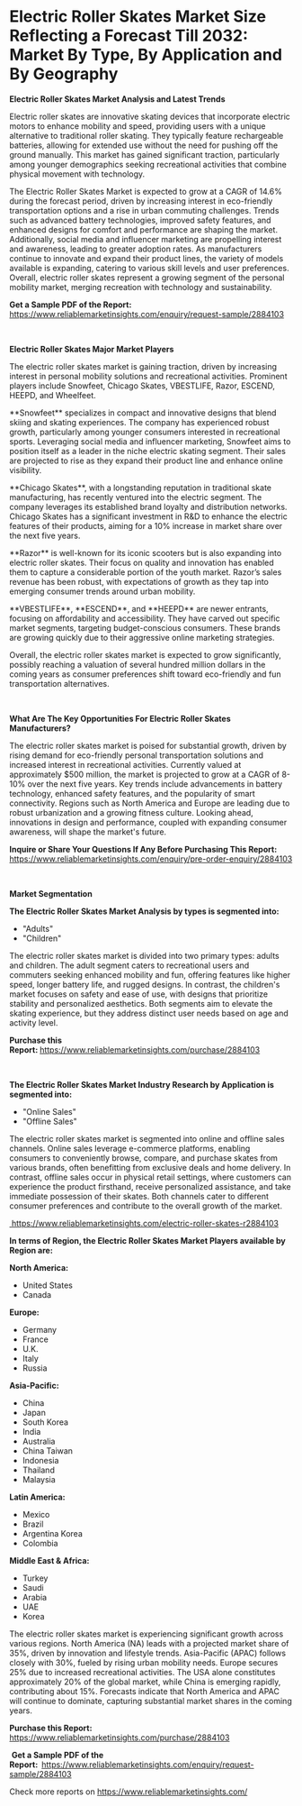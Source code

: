 <p><h1>Electric Roller Skates Market Size Reflecting a Forecast Till 2032: Market By Type, By Application and By Geography</h1></p><p><strong>Electric Roller Skates Market Analysis and Latest Trends</strong></p>
<p><p>Electric roller skates are innovative skating devices that incorporate electric motors to enhance mobility and speed, providing users with a unique alternative to traditional roller skating. They typically feature rechargeable batteries, allowing for extended use without the need for pushing off the ground manually. This market has gained significant traction, particularly among younger demographics seeking recreational activities that combine physical movement with technology. </p><p>The Electric Roller Skates Market is expected to grow at a CAGR of 14.6% during the forecast period, driven by increasing interest in eco-friendly transportation options and a rise in urban commuting challenges. Trends such as advanced battery technologies, improved safety features, and enhanced designs for comfort and performance are shaping the market. Additionally, social media and influencer marketing are propelling interest and awareness, leading to greater adoption rates. As manufacturers continue to innovate and expand their product lines, the variety of models available is expanding, catering to various skill levels and user preferences. Overall, electric roller skates represent a growing segment of the personal mobility market, merging recreation with technology and sustainability.</p></p>
<p><strong>Get a Sample PDF of the Report:&nbsp;</strong> <a href="https://www.reliablemarketinsights.com/enquiry/request-sample/2884103?utm_campaign=1894&utm_medium=2&utm_source=Github&utm_content=ia&utm_term=13032025&utm_id=electric-roller-skates">https://www.reliablemarketinsights.com/enquiry/request-sample/2884103</a></p>
<p>&nbsp;</p>
<p><strong>Electric Roller Skates Major Market Players</strong></p>
<p><p>The electric roller skates market is gaining traction, driven by increasing interest in personal mobility solutions and recreational activities. Prominent players include Snowfeet, Chicago Skates, VBESTLIFE, Razor, ESCEND, HEEPD, and Wheelfeet.</p><p>**Snowfeet** specializes in compact and innovative designs that blend skiing and skating experiences. The company has experienced robust growth, particularly among younger consumers interested in recreational sports. Leveraging social media and influencer marketing, Snowfeet aims to position itself as a leader in the niche electric skating segment. Their sales are projected to rise as they expand their product line and enhance online visibility.</p><p>**Chicago Skates**, with a longstanding reputation in traditional skate manufacturing, has recently ventured into the electric segment. The company leverages its established brand loyalty and distribution networks. Chicago Skates has a significant investment in R&D to enhance the electric features of their products, aiming for a 10% increase in market share over the next five years.</p><p>**Razor** is well-known for its iconic scooters but is also expanding into electric roller skates. Their focus on quality and innovation has enabled them to capture a considerable portion of the youth market. Razor’s sales revenue has been robust, with expectations of growth as they tap into emerging consumer trends around urban mobility. </p><p>**VBESTLIFE**, **ESCEND**, and **HEEPD** are newer entrants, focusing on affordability and accessibility. They have carved out specific market segments, targeting budget-conscious consumers. These brands are growing quickly due to their aggressive online marketing strategies.</p><p>Overall, the electric roller skates market is expected to grow significantly, possibly reaching a valuation of several hundred million dollars in the coming years as consumer preferences shift toward eco-friendly and fun transportation alternatives.</p></p>
<p>&nbsp;</p>
<p><strong>What Are The Key Opportunities For Electric Roller Skates Manufacturers?</strong></p>
<p><p>The electric roller skates market is poised for substantial growth, driven by rising demand for eco-friendly personal transportation solutions and increased interest in recreational activities. Currently valued at approximately $500 million, the market is projected to grow at a CAGR of 8-10% over the next five years. Key trends include advancements in battery technology, enhanced safety features, and the popularity of smart connectivity. Regions such as North America and Europe are leading due to robust urbanization and a growing fitness culture. Looking ahead, innovations in design and performance, coupled with expanding consumer awareness, will shape the market's future.</p></p>
<p><strong>Inquire or Share Your Questions If Any Before Purchasing This Report:</strong> <a href="https://www.reliablemarketinsights.com/enquiry/pre-order-enquiry/2884103?utm_campaign=1894&utm_medium=2&utm_source=Github&utm_content=ia&utm_term=13032025&utm_id=electric-roller-skates">https://www.reliablemarketinsights.com/enquiry/pre-order-enquiry/2884103</a></p>
<p>&nbsp;</p>
<p><strong>Market Segmentation</strong></p>
<p><strong>The Electric Roller Skates Market Analysis by types is segmented into:</strong></p>
<p><ul><li>"Adults"</li><li>"Children"</li></ul></p>
<p><p>The electric roller skates market is divided into two primary types: adults and children. The adult segment caters to recreational users and commuters seeking enhanced mobility and fun, offering features like higher speed, longer battery life, and rugged designs. In contrast, the children's market focuses on safety and ease of use, with designs that prioritize stability and personalized aesthetics. Both segments aim to elevate the skating experience, but they address distinct user needs based on age and activity level.</p></p>
<p><strong>Purchase this Report:&nbsp;</strong><a href="https://www.reliablemarketinsights.com/purchase/2884103?utm_campaign=1894&utm_medium=2&utm_source=Github&utm_content=ia&utm_term=13032025&utm_id=electric-roller-skates">https://www.reliablemarketinsights.com/purchase/2884103</a></p>
<p>&nbsp;</p>
<p><strong>The Electric Roller Skates Market Industry Research by Application is segmented into:</strong></p>
<p><ul><li>"Online Sales"</li><li>"Offline Sales"</li></ul></p>
<p><p>The electric roller skates market is segmented into online and offline sales channels. Online sales leverage e-commerce platforms, enabling consumers to conveniently browse, compare, and purchase skates from various brands, often benefitting from exclusive deals and home delivery. In contrast, offline sales occur in physical retail settings, where customers can experience the product firsthand, receive personalized assistance, and take immediate possession of their skates. Both channels cater to different consumer preferences and contribute to the overall growth of the market.</p></p>
<p><a href="https://www.reliablemarketinsights.com/electric-roller-skates-r2884103?utm_campaign=1894&utm_medium=2&utm_source=Github&utm_content=ia&utm_term=13032025&utm_id=electric-roller-skates">&nbsp;https://www.reliablemarketinsights.com/electric-roller-skates-r2884103</a></p>
<p><strong>In terms of Region, the Electric Roller Skates Market Players available by Region are:</strong></p>
<p>
    <p> <strong> North America: </strong>
        <ul>
            <li>United States</li>
            <li>Canada</li>
        </ul>
        </p> 
    <p> <strong> Europe: </strong>
        <ul>
            <li>Germany</li>
            <li>France</li>
            <li>U.K.</li>
            <li>Italy</li>
            <li>Russia</li>
        </ul>
        </p> 
    <p> <strong> Asia-Pacific: </strong>
        <ul>
            <li>China</li>
            <li>Japan</li>
            <li>South Korea</li>
            <li>India</li>
            <li>Australia</li>
            <li>China Taiwan</li>
            <li>Indonesia</li>
            <li>Thailand</li>
            <li>Malaysia</li>
        </ul>
        </p> 
    <p> <strong> Latin America: </strong>
        <ul>
            <li>Mexico</li>
            <li>Brazil</li>
            <li>Argentina Korea</li>
            <li>Colombia</li>
        </ul>
        </p> 
    <p> <strong> Middle East & Africa: </strong>
        <ul>
            <li>Turkey</li>
            <li>Saudi</li>
            <li>Arabia</li>
            <li>UAE</li>
            <li>Korea</li>
        </ul>
    </p>
    </p>
<p><p>The electric roller skates market is experiencing significant growth across various regions. North America (NA) leads with a projected market share of 35%, driven by innovation and lifestyle trends. Asia-Pacific (APAC) follows closely with 30%, fueled by rising urban mobility needs. Europe secures 25% due to increased recreational activities. The USA alone constitutes approximately 20% of the global market, while China is emerging rapidly, contributing about 15%. Forecasts indicate that North America and APAC will continue to dominate, capturing substantial market shares in the coming years.</p></p>
<p><strong>Purchase this Report: </strong><a href="https://www.reliablemarketinsights.com/purchase/2884103?utm_campaign=1894&utm_medium=2&utm_source=Github&utm_content=ia&utm_term=13032025&utm_id=electric-roller-skates">https://www.reliablemarketinsights.com/purchase/2884103</a></p>
<p>&nbsp;<strong>Get a Sample PDF of the Report:&nbsp;&nbsp;</strong><a href="https://www.reliablemarketinsights.com/enquiry/request-sample/2884103?utm_campaign=1894&utm_medium=2&utm_source=Github&utm_content=ia&utm_term=13032025&utm_id=electric-roller-skates">https://www.reliablemarketinsights.com/enquiry/request-sample/2884103</a></p>
<p><strong></strong></p>
<p>Check more reports on <a href="https://www.reliablemarketinsights.com/?utm_campaign=1894&utm_medium=2&utm_source=Github&utm_content=ia&utm_term=13032025&utm_id=electric-roller-skates">https://www.reliablemarketinsights.com/</a></p>